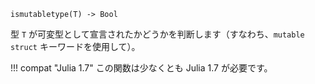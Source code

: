 ```
ismutabletype(T) -> Bool
```

型 `T` が可変型として宣言されたかどうかを判断します（すなわち、`mutable struct` キーワードを使用して）。

!!! compat "Julia 1.7"
    この関数は少なくとも Julia 1.7 が必要です。

